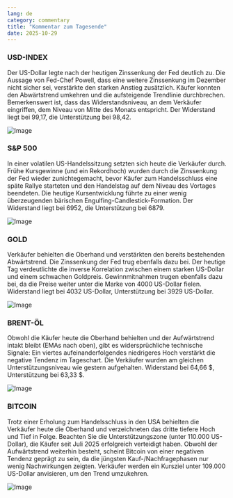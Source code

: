 ```yaml
---
lang: de
category: commentary
title: "Kommentar zum Tagesende"
date: 2025-10-29
---
```


### USD-INDEX

Der US-Dollar legte nach der heutigen Zinssenkung der Fed deutlich zu. Die Aussage von Fed-Chef Powell, dass eine weitere Zinssenkung im Dezember nicht sicher sei, verstärkte den starken Anstieg zusätzlich. Käufer konnten den Abwärtstrend umkehren und die aufsteigende Trendlinie durchbrechen. Bemerkenswert ist, dass das Widerstandsniveau, an dem Verkäufer eingriffen, dem Niveau von Mitte des Monats entspricht. Der Widerstand liegt bei 99,17, die Unterstützung bei 98,42.

![Image](https://markleighedu.github.io/img/Oct-2025/29-Oct-2025/usdindex.jpg)

### S&P 500

In einer volatilen US-Handelssitzung setzten sich heute die Verkäufer durch. Frühe Kursgewinne (und ein Rekordhoch) wurden durch die Zinssenkung der Fed wieder zunichtegemacht, bevor Käufer zum Handelsschluss eine späte Rallye starteten und den Handelstag auf dem Niveau des Vortages beendeten. Die heutige Kursentwicklung führte zu einer wenig überzeugenden bärischen Engulfing-Candlestick-Formation. Der Widerstand liegt bei 6952, die Unterstützung bei 6879.

![Image](https://markleighedu.github.io/img/Oct-2025/29-Oct-2025/sp500.jpg)

### GOLD

Verkäufer behielten die Oberhand und verstärkten den bereits bestehenden Abwärtstrend. Die Zinssenkung der Fed trug ebenfalls dazu bei. Der heutige Tag verdeutlichte die inverse Korrelation zwischen einem starken US-Dollar und einem schwachen Goldpreis. Gewinnmitnahmen trugen ebenfalls dazu bei, da die Preise weiter unter die Marke von 4000 US-Dollar fielen. Widerstand liegt bei 4032 US-Dollar, Unterstützung bei 3929 US-Dollar.

![Image](https://markleighedu.github.io/img/Oct-2025/29-Oct-2025/gold.jpg)

### BRENT-ÖL

Obwohl die Käufer heute die Oberhand behielten und der Aufwärtstrend intakt bleibt (EMAs nach oben), gibt es widersprüchliche technische Signale: Ein viertes aufeinanderfolgendes niedrigeres Hoch verstärkt die negative Tendenz im Tageschart. Die Verkäufer wurden am gleichen Unterstützungsniveau wie gestern aufgehalten. Widerstand bei 64,66 $, Unterstützung bei 63,33 $.

![Image](https://markleighedu.github.io/img/Oct-2025/29-Oct-2025/brentoil.jpg)

### BITCOIN

Trotz einer Erholung zum Handelsschluss in den USA behielten die Verkäufer heute die Oberhand und verzeichneten das dritte tiefere Hoch und Tief in Folge. Beachten Sie die Unterstützungszone (unter 110.000 US-Dollar), die Käufer seit Juli 2025 erfolgreich verteidigt haben. Obwohl der Aufwärtstrend weiterhin besteht, scheint Bitcoin von einer negativen Tendenz geprägt zu sein, da die jüngsten Kauf-/Nachfragephasen nur wenig Nachwirkungen zeigten. Verkäufer werden ein Kursziel unter 109.000 US-Dollar anvisieren, um den Trend umzukehren.

![Image](https://markleighedu.github.io/img/Oct-2025/29-Oct-2025/bitcoin.jpg)

